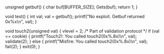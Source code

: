 unsigned getbuf()
{
    char buf[BUFFER_SIZE];
    Gets(buf);
    return 1;
}

void test()
{
  int val;
  val = getbuf();
  printf("No exploit. Getbuf returned 0x%x\n", val);
}

void touch2(unsigned val)
{
    vlevel = 2; /* Part of validation protocol */
    if (val == cookie) {
        printf("Touch2!: You called touch2(0x%.8x)\n", val);
        validate(2);
    } else {
        printf("Misfire: You called touch2(0x%.8x)\n", val);
        fail(2);
    }
    exit(0);
}